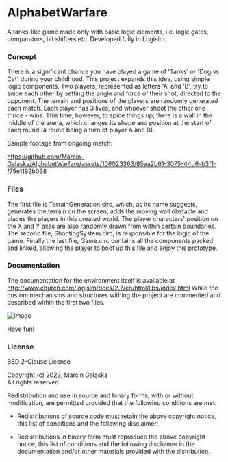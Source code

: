 # AlphabetWarfare
 A tanks-like game made only with basic logic elements, i.e. logic gates, comparators, bit shifters etc. Developed fully in Logisim.

 ### Concept
  There is a significant chance you have played a game of 'Tanks' or 'Dog vs Cat' during your childhood. This project expands this idea, using simple logic components. Two players, represented as letters 'A' and 'B', try to snipe each other by setting the angle and force of their shot, directed to the opponent. The terrain and positions of the players are randomly generated each match. Each player has 3 lives, and whoever shoot the other one thrice - wins. This time, however, to spice things up, there is a wall in the middle of the arena, which changes its shape and position at the start of each round (a round being a turn of player A and B).

Sample footage from ongoing match:

https://github.com/Marcin-Galaska/AlphabetWarfare/assets/106023363/85ea2b61-3075-44d6-b3f1-f75e1192b038

### Files
 The first file is TerrainGeneration.circ, which, as its name suggests, generates the terrain on the screen, adds the moving wall obstacle and places the players in this created world. The player characters' position on the X and Y axes are also randomly drawn from within certain boundaries.
  The second file, ShootingSystem.circ, is responsible for the logic of the game.
  Finally the last file, Game.circ contains all the components packed and linked, allowing the player to boot up this file and enjoy this prototype.

 ### Documentation
  The documentation for the environment itself is available at
  http://www.cburch.com/logisim/docs/2.7/en/html/libs/index.html
  While the custom mechanisms and structures withing the project are commented and described within the first two files.
  
  ![image](https://github.com/Marcin-Galaska/AlphabetWarfare/assets/106023363/cee300bd-3757-443c-8e72-537ec9d3711f)

Have fun!

### License
BSD 2-Clause License

Copyright (c) 2023, Marcin Gałąska <br>
All rights reserved.

Redistribution and use in source and binary forms, with or without
modification, are permitted provided that the following conditions are met:

* Redistributions of source code must retain the above copyright notice, this
  list of conditions and the following disclaimer.

* Redistributions in binary form must reproduce the above copyright notice,
  this list of conditions and the following disclaimer in the documentation
  and/or other materials provided with the distribution.
